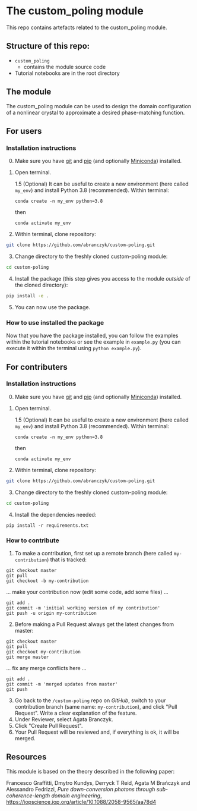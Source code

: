 # The custom_poling module

This repo contains artefacts related to the custom_poling module. 

## Structure of this repo:
- `custom_poling`
  - contains the module source code
- Tutorial notebooks are in the root directory

## The module
The custom_poling module can be used to design the domain configuration of a nonlinear crystal to approximate a desired phase-matching function. 

## For users

### Installation instructions
0. Make sure you have [git](https://git-scm.com/book/en/v2/Getting-Started-Installing-Git) and [pip](https://pip.pypa.io/en/stable/installation/) (and optionally [Miniconda](https://docs.conda.io/en/latest/miniconda.html)) installed.
1. Open terminal.

    1.5 (Optional) It can be useful to create a new environment (here called `my_env`) and install Python 3.8 (recommended). Within terminal:
    ```
    conda create -n my_env python=3.8 
    ```
    then
    ```
    conda activate my_env
    ```
2. Within terminal,  clone repository:
```bash
git clone https://github.com/abranczyk/custom-poling.git
```
3. Change directory to the freshly cloned custom-poling module:
```bash
cd custom-poling
```
4. Install the package (this step gives you access to the module _outside_ of the cloned directory):
```bash
pip install -e .
```
5. You can now use the package. 

### How to use installed the package

Now that you have the package installed, you can follow the examples within the tutorial notebooks or see the example in `example.py` (you can execute it within the terminal using `python example.py`).

## For contributers

### Installation instructions
0. Make sure you have [git](https://git-scm.com/book/en/v2/Getting-Started-Installing-Git) and [pip](https://pip.pypa.io/en/stable/installation/) (and optionally [Miniconda](https://docs.conda.io/en/latest/miniconda.html)) installed.
1. Open terminal.

    1.5 (Optional) It can be useful to create a new environment (here called `my_env`) and install Python 3.8 (recommended). Within terminal:
    ```
    conda create -n my_env python=3.8 
    ```
    then
    ```
    conda activate my_env
    ```
2. Within terminal, clone repository:
```bash
git clone https://github.com/abranczyk/custom-poling.git
```
3. Change directory to the freshly cloned custom-poling module:
```bash
cd custom-poling
```
4. Install the dependencies needed:
```
pip install -r requirements.txt
```
### How to contribute

1. To make a contribution, first set up a remote branch (here called `my-contribution`) that is tracked:
```
git checkout master
git pull
git checkout -b my-contribution
```
... make your contribution now (edit some code, add some files) ...
```
git add .
git commit -m 'initial working version of my contribution'
git push -u origin my-contribution
```
2. Before making a Pull Request always get the latest changes from master:
```
git checkout master
git pull
git checkout my-contribution
git merge master
```
... fix any merge conflicts here ...
```
git add .
git commit -m 'merged updates from master'
git push
```
3. Go back to the `/custom-poling` repo on _GitHub_, switch to your contribution branch (same name: `my-contribution`), and click "Pull Request". Write a clear explanation of the feature.
4. Under Reviewer, select Agata Branczyk.
5. Click "Create Pull Request".
6. Your Pull Request will be reviewed and, if everything is ok, it will be merged. 

## Resources

This module is based on the theory described in the following paper:

Francesco Graffitti, Dmytro Kundys, Derryck T Reid, Agata M Brańczyk and Alessandro Fedrizzi, *Pure down-conversion photons through sub-coherence-length domain engineering*, https://iopscience.iop.org/article/10.1088/2058-9565/aa78d4

